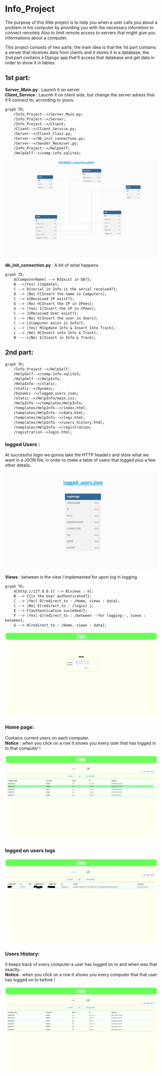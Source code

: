 # Info_Project
The purpose of this little project is to help you when a user calls you about a problem in his computer by providing you with the necessary informtion to connect remotely
Also to limit remote access to servers that might give you informations about a computer.

This project consists of two parts; the main idea is that the 1st part contains a server that receives data from clients and it stores it in a database, 
the 2nd part contains a Django app that’ll access that database and get data in order to show it in tables.

## 1st part: 

**Server_Main.py** : Launch it on server <br/>
**Client_Service** : Laucnh it on client side, but change the server adress that it'll connect to, according to yours.

```mermaid
graph TD;
    /Info_Project-->/Server_Main.py;
    /Info_Project-->/Server;
    /Info_Project-->/Client;
    /Client-->/Client_Service.py;
    /Server-->/Client_Class.py;
    /Server-->/db_init_connection.py;
    /Server-->/Sender_Receiver.py;
    /Info_Project-->/HelpSelf;
    /HelpSelf-->/comp-info.sqlite3;
```
 
![comp-info](/assets/images/comp-info.jpg)

**db_init_connection.py** : A bit of what happens.
```mermaid
graph TD;
    A[ComputerName] --> B{Exist in DB?};
    B -->|Yes| C[Update];
    C --> D{serial in Info is the serial received?};
    D --> |No| F[Insert the name in Computers];
    C --> G{Received IP exist?};
    G --> |No| H[Insert the IP in IPees];
    G --> |Yes| I[Insert the IP in IPees];
    C --> J{Received User exist?};
    J --> |No| K[Insert the user in Users];
    C --> L{Computer exist in Info?};
    L --> |Yes| M[Update Info & Insert Into Track];
    L --> |No| N[Insert into Info & Track];
    B ---->|No| E[Insert in Info & Track];
```

## 2nd part: 

```mermaid
graph TD;
    /Info_Project-->/HelpSelf;
    /HelpSelf-->/comp-info.sqlite3;
    /HelpSelf-->/HelpInfo;
    /HelpInfo-->/static;
    /static-->/Dynamic;
    /Dynamic-->/logged_users.json;
    /static-->/HelpInfo/main.css;
    /HelpInfo-->/templates/HelpInfo;
    /templates/HelpInfo-->/index.html;
    /templates/HelpInfo-->/data.html;
    /templates/HelpInfo-->/logs.html;
    /templates/HelpInfo-->/users_history.html;
    /templates/HelpInfo-->/registration;
    /registration-->login.html;
```
### logged Users :

At successful login we gonna take the HTTP headers and store what we want in a JSON file, 
in order to make a table of users that logged plus a few other details.

![logged-users](/assets/images/logged_users.jpg)

**Views** : between is the view I implemented for upon log in logging.

```mermaid
graph TD;
    A[http://127.0.0.1] --> B[views : m];
    B --> C{is the User authenticated?};
    C --> |Yes| D[redirect_to : /Home, views : data];
    C --> |No| E[redirect_to : /login/ ];
    E --> F{authentication succeded?};
    F --> |Yes| G[redirect_to : /between --for logging--, views : between];
    G --> H[redirect_to : /Home, views : data];
```

![login-page](/assets/images/login.jpg)

### Home page:
Contains current users on each computer.<br/>
**Notice** : when you click on a row it shows you every user that has logged in to that computer !

![computers](/assets/images/COMPUTERS.jpg)

### logged on users logs

![logs](/assets/images/LOGS.jpg)

### Users History:
it keeps track of every computer a user has logged on to and when was that exactly.<br/>
**Notice** : when you click on a row it shows you every computer that that user has logged on to before !

![Users-History](/assets/images/USERS_HISTORY.jpg)

